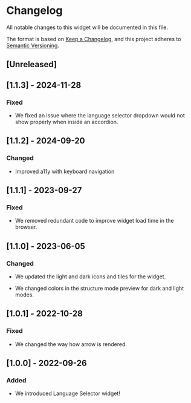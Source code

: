 # Changelog

All notable changes to this widget will be documented in this file.

The format is based on [Keep a Changelog](https://keepachangelog.com/en/1.0.0/), and this project adheres to [Semantic Versioning](https://semver.org/spec/v2.0.0.html).

## [Unreleased]

## [1.1.3] - 2024-11-28

### Fixed

- We fixed an issue where the language selector dropdown would not show properly when inside an accordion.

## [1.1.2] - 2024-09-20

### Changed

- Improved a11y with keyboard navigation

## [1.1.1] - 2023-09-27

### Fixed

- We removed redundant code to improve widget load time in the browser.

## [1.1.0] - 2023-06-05

### Changed

- We updated the light and dark icons and tiles for the widget.

- We changed colors in the structure mode preview for dark and light modes.

## [1.0.1] - 2022-10-28

### Fixed

- We changed the way how arrow is rendered.

## [1.0.0] - 2022-09-26

### Added

- We introduced Language Selector widget!
